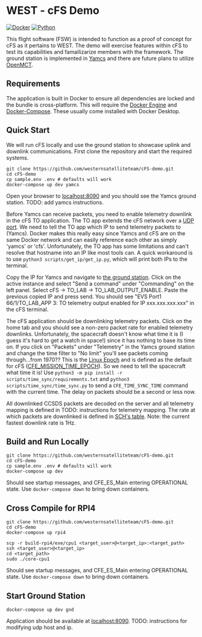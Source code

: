 # WEST - cFS Demo 
[![Docker](https://img.shields.io/badge/Docker-v20.10.5-blue)](https://www.docker.com/)
[![Python](https://img.shields.io/badge/Python-3-brightgreen)](https://www.python.org/)

This flight software (FSW) is intended to function as a proof of concept for cFS as it pertains to WEST. The demo will exercise features within cFS to test its capabilities and famailizarize members with the framework. The ground station is implemented in [Yamcs](https://yamcs.org/) and there are future plans to utilize [OpenMCT](https://nasa.github.io/openmct/).

## Requirements

The application is built in Docker to ensure all dependencies are locked and the bundle is cross-platform. This will require the [Docker Engine](https://docs.docker.com/engine/install/) and [Docker-Compose](https://docs.docker.com/compose/install/). These usually come installed with Docker Desktop.

## Quick Start

We will run cFS locally and use the ground station to showcase uplink and downlink communications. First clone the repository and start the required systems.
```
git clone https://github.com/westernsatelliteteam/cFS-demo.git
cd cFS-demo
cp sample.env .env # defaults will work
docker-compose up dev yamcs
```
Open your browser to [localhost:8090](http://localhost:8090) and you should see the Yamcs ground station. TODO: add yamcs instructions.

Before Yamcs can receive packets, you need to enable telemetry downlink in the cFS TO application. The TO app extends the cFS network over a [UDP port](https://searchnetworking.techtarget.com/definition/UDP-User-Datagram-Protocol). We need to tell the TO app which IP to send telemetry packets to (Yamcs). Docker makes this really easy since Yamcs and cFS are on the same Docker network and can easily reference each other as simply 'yamcs' or 'cfs'. Unfortunately, the TO app has some limitations and can't resolve that hostname into an IP like most tools can. A quick workaround is to use `python3 scripts/get_ip/get_ip.py`, which will print both IPs to the terminal.

Copy the IP for Yamcs and navigate to [the ground station](http://localhost:8090). Click on the active instance and select "Send a command" under "Commanding" on the left panel. Select cFS -> TO_LAB -> TO_LAB_OUTPUT_ENABLE. Paste the previous copied IP and press send. You should see "EVS Port1 66/1/TO_LAB_APP 3: TO telemetry output enabled for IP xxx.xxx.xxx.xxx" in the cFS terminal.

The cFS application should be downlinking telemetry packets. Click on the home tab and you should see a non-zero packet rate for enabled telemetry downlinks. Unfortunately, the spacecraft doesn't know what time it is (I guess it's hard to get a watch in space!) since it has nothing to base its time on. If you click on "Packets" under "Telemetry" in the Yamcs ground station and change the time filter to "No limit" you'll see packets coming through...from 1970?? This is the [Linux Epoch](https://en.wikipedia.org/wiki/Unix_time) and is defined as the default for cFS ([CFE_MISSION_TIME_EPOCH](sample_defs/sample_mission_cfg.h)). So we need to tell the spacecraft what time it is! Use `python3 -m pip install -r scripts/time_sync/requirements.txt` and `python3 scripts/time_sync/time_sync.py` to send a `CFE_TIME_SYNC_TIME` command with the current time. The delay on packets should be a second or less now.

All downlinked CCSDS packets are decoded on the server and all telemetry mapping is defined in TODO: instructions for telemetry mapping. The rate at which packets are downlinked is defined in [SCH's table](apps/sch_lab/fsw/tables/sch_lab_table.c). Note: the current fastest downlink rate is 1Hz.

## Build and Run Locally

```
git clone https://github.com/westernsatelliteteam/cFS-demo.git
cd cFS-demo
cp sample.env .env # defaults will work
docker-compose up dev
```

Should see startup messages, and CFE_ES_Main entering OPERATIONAL state. Use `docker-compose down` to bring down containers.

## Cross Compile for RPI4

```
git clone https://github.com/westernsatelliteteam/cFS-demo.git
cd cFS-demo
docker-compose up rpi4

scp -r build-rpi4/exe/cpu1 <target_user>@<target_ip>:<target_path>
ssh <target_user>@<target_ip>
cd <target_path>
sudo ./core-cpu1
```

Should see startup messages, and CFE_ES_Main entering OPERATIONAL state. Use `docker-compose down` to bring down containers.

## Start Ground Station

```
docker-compose up dev gnd
```

Application should be available at [localhost:8090](http://localhost:8090). TODO: instructions for modifying udp host and ip.